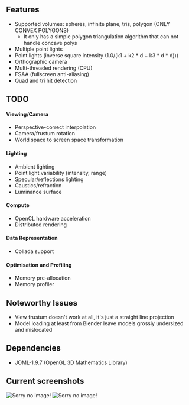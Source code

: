## Features

- Supported volumes: spheres, infinite plane, tris, polygon (ONLY CONVEX POLYGONS)
	- It only has a simple polygon triangulation algorithm that can not handle concave polys
- Multiple point lights
- Point lights (inverse square intensity (1.0/(k1 + k2 * d + k3 * d * d)))
- Orthographic camera
- Multi-threaded rendering (CPU)
- FSAA (fullscreen anti-aliasing)
- Quad and tri hit detection

## TODO

#### Viewing/Camera

- Perspective-correct interpolation
- Camera/frustum rotation
- World space to screen space transformation

#### Lighting

- Ambient lighting
- Point light variability (intensity, range)
- Specular/reflections lighting
- Caustics/refraction
- Luminance surface

#### Compute

- OpenCL hardware acceleration
- Distributed rendering

#### Data Representation

- Collada support

#### Optimisation and Profiling

- Memory pre-allocation
- Memory profiler

## Noteworthy Issues

- View frustum doesn't work at all, it's just a straight line projection
- Model loading at least from Blender leave models grossly undersized and mislocated

## Dependencies 

- JOML-1.9.7 (OpenGL 3D Mathematics Library)

## Current screenshots

![Sorry no image!](https://i.imgur.com/FZ31gZj.png)
![Sorry no image!](https://i.imgur.com/22EYPiO.png)